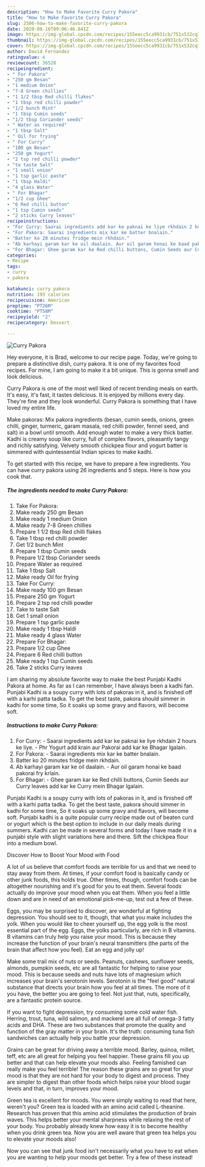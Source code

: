 ```yaml
---
description: "How to Make Favorite Curry Pakora"
title: "How to Make Favorite Curry Pakora"
slug: 2506-how-to-make-favorite-curry-pakora
date: 2020-08-16T09:06:46.841Z
image: https://img-global.cpcdn.com/recipes/155eecc5ca9931cb/751x532cq70/curry-pakora-recipe-main-photo.jpg
thumbnail: https://img-global.cpcdn.com/recipes/155eecc5ca9931cb/751x532cq70/curry-pakora-recipe-main-photo.jpg
cover: https://img-global.cpcdn.com/recipes/155eecc5ca9931cb/751x532cq70/curry-pakora-recipe-main-photo.jpg
author: David Fernandez
ratingvalue: 4
reviewcount: 36528
recipeingredient:
- " For Pakora"
- "250 gm Besan"
- "1 medium Onion"
- "7-8 Green chillies"
- "1 1/2 tbsp Red chilli flakes"
- "1 tbsp red chilli powder"
- "1/2 bunch Mint"
- "1 tbsp Cumin seeds"
- "1/2 tbsp Coriander seeds"
- " Water as required"
- "1 tbsp Salt"
- " Oil for frying"
- " For Curry"
- "100 gm Besan"
- "250 gm Yogurt"
- "2 tsp red chilli powder"
- "to taste Salt"
- "1 small onion"
- "1 tsp garlic paste"
- "1 tbsp Haldi"
- "4 glass Water"
- " For Bhagar"
- "1/2 cup Ghee"
- "6 Red chilli button"
- "1 tsp Cumin seeds"
- "2 sticks Curry leaves"
recipeinstructions:
- "For Curry: Saarai ingredients add kar ke paknai ke liye rkhdain 2 hours ke liye. Phr Yogurt add krain aur Pakorai add kar ke Bhagar lgalain."
- "For Pakora: Saarai ingredients mix kar ke batter bnalain."
- "Batter ko 20 minutes fridge mein rkhdain."
- "Ab karhayi garam kar ke oil daalain. Aur oil garam honai ke baad pakorai fry krlain."
- "For Bhagar: Ghee garam kar ke Red chilli buttons, Cumin Seeds aur Curry leaves add kar ke Curry mein Bhagar lgalain."
categories:
- Recipe
tags:
- curry
- pakora

katakunci: curry pakora 
nutrition: 193 calories
recipecuisine: American
preptime: "PT26M"
cooktime: "PT58M"
recipeyield: "2"
recipecategory: Dessert

---
```



![Curry Pakora](https://img-global.cpcdn.com/recipes/155eecc5ca9931cb/751x532cq70/curry-pakora-recipe-main-photo.jpg)

Hey everyone, it is Brad, welcome to our recipe page. Today, we're going to prepare a distinctive dish, curry pakora. It is one of my favorites food recipes. For mine, I am going to make it a bit unique. This is gonna smell and look delicious.

Curry Pakora is one of the most well liked of recent trending meals on earth. It's easy, it's fast, it tastes delicious. It is enjoyed by millions every day. They're fine and they look wonderful. Curry Pakora is something that I have loved my entire life.

Make pakoras: Mix pakora ingredients (besan, cumin seeds, onions, green chilli, ginger, turmeric, garam masala, red chilli powder, fennel seed, and salt) in a bowl until smooth. Add enough water to make a very thick batter. Kadhi is creamy soup like curry, full of complex flavors, pleasantly tangy and richly satisfying. Velvety smooth chickpea flour and yogurt batter is simmered with quintessential Indian spices to make kadhi.


To get started with this recipe, we have to prepare a few ingredients. You can have curry pakora using 26 ingredients and 5 steps. Here is how you cook that.

<!--inarticleads1-->

##### The ingredients needed to make Curry Pakora:

1. Take  For Pakora:
1. Make ready 250 gm Besan
1. Make ready 1 medium Onion
1. Make ready 7-8 Green chillies
1. Prepare 1 1/2 tbsp Red chilli flakes
1. Take 1 tbsp red chilli powder
1. Get 1/2 bunch Mint
1. Prepare 1 tbsp Cumin seeds
1. Prepare 1/2 tbsp Coriander seeds
1. Prepare  Water as required
1. Take 1 tbsp Salt
1. Make ready  Oil for frying
1. Take  For Curry:
1. Make ready 100 gm Besan
1. Prepare 250 gm Yogurt
1. Prepare 2 tsp red chilli powder
1. Take to taste Salt
1. Get 1 small onion
1. Prepare 1 tsp garlic paste
1. Make ready 1 tbsp Haldi
1. Make ready 4 glass Water
1. Prepare  For Bhagar:
1. Prepare 1/2 cup Ghee
1. Prepare 6 Red chilli button
1. Make ready 1 tsp Cumin seeds
1. Take 2 sticks Curry leaves


I am sharing my absolute favorite way to make the best Punjabi Kadhi Pakora at home. As far as I can remember, I have always been a kadhi fan. Punjabi Kadhi is a soupy curry with lots of pakoras in it, and is finished off with a karhi patta tadka. To get the best taste, pakora should simmer in kadhi for some time, So it soaks up some gravy and flavors, will become soft. 

<!--inarticleads2-->

##### Instructions to make Curry Pakora:

1. For Curry: - Saarai ingredients add kar ke paknai ke liye rkhdain 2 hours ke liye. - Phr Yogurt add krain aur Pakorai add kar ke Bhagar lgalain.
1. For Pakora: - Saarai ingredients mix kar ke batter bnalain.
1. Batter ko 20 minutes fridge mein rkhdain.
1. Ab karhayi garam kar ke oil daalain. - Aur oil garam honai ke baad pakorai fry krlain.
1. For Bhagar: - Ghee garam kar ke Red chilli buttons, Cumin Seeds aur Curry leaves add kar ke Curry mein Bhagar lgalain.


Punjabi Kadhi is a soupy curry with lots of pakoras in it, and is finished off with a karhi patta tadka. To get the best taste, pakora should simmer in kadhi for some time, So it soaks up some gravy and flavors, will become soft. Punjabi kadhi is a quite popular curry recipe made out of beaten curd or yogurt which is the best option to include in our daily meals during summers. Kadhi can be made in several forms and today I have made it in a punjabi style with slight variations here and there. Sift the chickpea flour into a medium bowl. 

Discover How to Boost Your Mood with Food


A lot of us believe that comfort foods are terrible for us and that we need to stay away from them. At times, if your comfort food is basically candy or other junk foods, this holds true. Other times, though, comfort foods can be altogether nourishing and it's good for you to eat them. Several foods actually do improve your mood when you eat them. When you feel a little down and are in need of an emotional pick-me-up, test out a few of these.

Eggs, you may be surprised to discover, are wonderful at fighting depression. You should see to it, though, that what you make includes the yolk. When you would like to cheer yourself up, the egg yolk is the most essential part of the egg. Eggs, the yolks particularly, are rich in B vitamins. B vitamins can truly help you raise your mood. This is because they increase the function of your brain's neural transmitters (the parts of the brain that affect how you feel). Eat an egg and jolly up!

Make some trail mix of nuts or seeds. Peanuts, cashews, sunflower seeds, almonds, pumpkin seeds, etc are all fantastic for helping to raise your mood. This is because seeds and nuts have lots of magnesium which increases your brain's serotonin levels. Serotonin is the "feel good" natural substance that directs your brain how you feel at all times. The more of it you have, the better you are going to feel. Not just that, nuts, specifically, are a fantastic protein source.

If you want to fight depression, try consuming some cold water fish. Herring, trout, tuna, wild salmon, and mackerel are all full of omega-3 fatty acids and DHA. These are two substances that promote the quality and function of the gray matter in your brain. It's the truth: consuming tuna fish sandwiches can actually help you battle your depression. 

Grains can be great for driving away a terrible mood. Barley, quinoa, millet, teff, etc are all great for helping you feel happier. These grains fill you up better and that can help elevate your moods also. Feeling famished can really make you feel terrible! The reason these grains are so great for your mood is that they are not hard for your body to digest and process. They are simpler to digest than other foods which helps raise your blood sugar levels and that, in turn, improves your mood.

Green tea is excellent for moods. You were simply waiting to read that here, weren't you? Green tea is loaded with an amino acid called L-theanine. Research has proven that this amino acid stimulates the production of brain waves. This helps better your mental sharpness while relaxing the rest of your body. You probably already knew how easy it is to become healthy when you drink green tea. Now you are well aware that green tea helps you to elevate your moods also!

Now you can see that junk food isn't necessarily what you have to eat when you are wanting to help your moods get better. Try a few of these instead!

